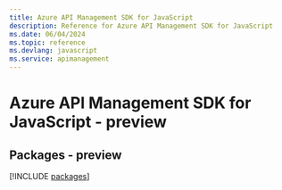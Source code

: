 ```yaml
---
title: Azure API Management SDK for JavaScript
description: Reference for Azure API Management SDK for JavaScript
ms.date: 06/04/2024
ms.topic: reference
ms.devlang: javascript
ms.service: apimanagement
---
```

# Azure API Management SDK for JavaScript - preview
## Packages - preview
[!INCLUDE [packages](api-management-index.md)]